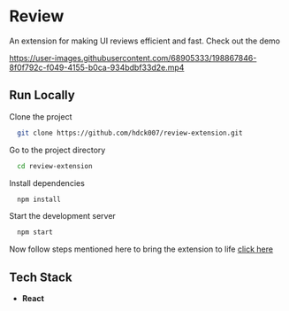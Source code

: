 
# Review

An extension for making UI reviews efficient and fast. Check out the demo

https://user-images.githubusercontent.com/68905333/198867846-8f0f792c-f049-4155-b0ca-934bdbf33d2e.mp4


## Run Locally

Clone the project

```bash
  git clone https://github.com/hdck007/review-extension.git
```

Go to the project directory

```bash
  cd review-extension
```

Install dependencies

```bash
  npm install
```

Start the development server

```bash
  npm start
```
Now follow steps mentioned here to bring the extension to life [click here](https://haridarshan.hashnode.dev/introducing-hookmark#heading-using-the-frontend)

## Tech Stack

- **React**

